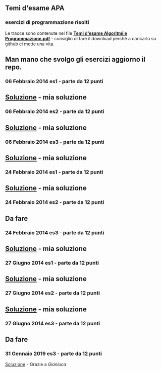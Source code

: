 ## Temi d'esame APA
### esercizi di programmazione risolti

Le tracce sono contenute nel file [**Temi d'esame Algoritmi e Programmazione.pdf**](https://github.com/alessia-miccoli/Temi-d-esame-Apa/blob/master/Temi%20d'esame%20Algoritmi%20e%20Programmazione.pdf) - consiglio di fare il download perchè a caricarlo su github ci mette una vita.

Man mano che svolgo gli esercizi aggiorno il repo.
---------------------------------------------
### 06 Febbraio 2014 es1 - parte da 12 punti 
[Soluzione](https://github.com/alessia-miccoli/Temi-d-esame-Apa/blob/master/06Febbraio2014es1-12pt.c) - mia soluzione
-----------------------------------------------
### 06 Febbraio 2014 es2 - parte da 12 punti 
[Soluzione](https://github.com/alessia-miccoli/Temi-d-esame-Apa/blob/master/06Febbraio2014es2-12pt.c) - mia soluzione
-----------------------------------------------
### 06 Febbraio 2014 es3 - parte da 12 punti 
[Soluzione](https://github.com/alessia-miccoli/Temi-d-esame-Apa/blob/master/06Febbraio2014es3-12pt.c) - mia soluzione
-----------------------------------------------
### 24 Febbraio 2014 es1 - parte da 12 punti 
[Soluzione](https://github.com/alessia-miccoli/Temi-d-esame-Apa/blob/master/24Febbraio2014es1-12pt.c) - mia soluzione
-----------------------------------------------
### 24 Febbraio 2014 es2 - parte da 12 punti 
Da fare
-----------------------------------------------
### 24 Febbraio 2014 es3 - parte da 12 punti 
[Soluzione](https://github.com/alessia-miccoli/Temi-d-esame-Apa/blob/master/24Febbraio2014es3-12pt.c) - mia soluzione
-----------------------------------------------
### 27 Giugno 2014 es1 - parte da 12 punti 
[Soluzione](https://github.com/alessia-miccoli/Temi-d-esame-Apa/blob/master/27Giugno2014es1-12pt.c) - mia soluzione
-----------------------------------------------
### 27 Giugno 2014 es2 - parte da 12 punti 
[Soluzione](https://github.com/alessia-miccoli/Temi-d-esame-Apa/blob/master/27Giugno2014es2-12pt.c) - mia soluzione
-----------------------------------------------
### 27 Giugno 2014 es3 - parte da 12 punti 
Da fare
-------------------------------------------------
### 31 Gennaio 2019 es3 - parte da 12 punti
[Soluzione](https://github.com/alessia-miccoli/Temi-d-esame-Apa/blob/master/31Gennaio2019es3-12pt.c) - Grazie a *Gianluca*


